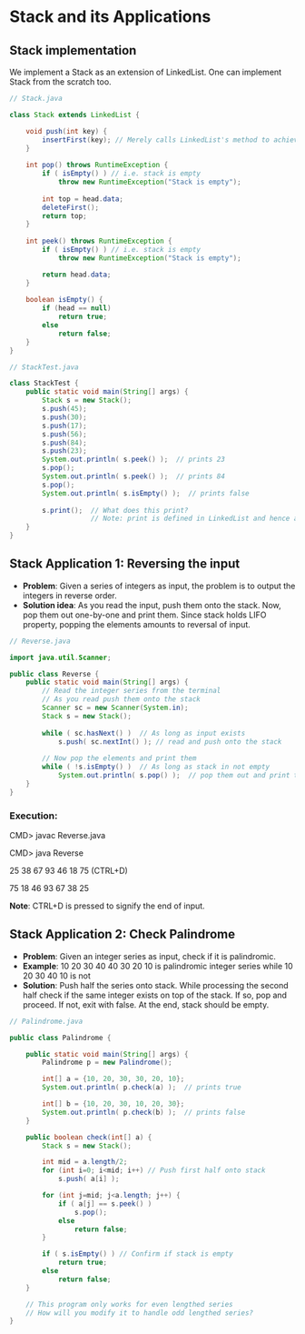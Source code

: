 # Stack and its Applications

## Stack implementation

We implement a Stack as an extension of LinkedList. One can implement Stack from the scratch too.

``` java
// Stack.java

class Stack extends LinkedList {

    void push(int key) {
        insertFirst(key); // Merely calls LinkedList's method to achieve it
    }
    
    int pop() throws RuntimeException {
        if ( isEmpty() ) // i.e. stack is empty
            throw new RuntimeException("Stack is empty");
            
        int top = head.data;
        deleteFirst();
        return top;
    }
    
    int peek() throws RuntimeException {
        if ( isEmpty() ) // i.e. stack is empty
            throw new RuntimeException("Stack is empty");

        return head.data;
    }
    
    boolean isEmpty() {
        if (head == null)
            return true;
        else
            return false;
    }
}
```

``` java
// StackTest.java

class StackTest {
    public static void main(String[] args) {
        Stack s = new Stack();
        s.push(45);
        s.push(30);
        s.push(17);
        s.push(56);
        s.push(84);
        s.push(23);
        System.out.println( s.peek() );  // prints 23
        s.pop();
        System.out.println( s.peek() );  // prints 84
        s.pop();
        System.out.println( s.isEmpty() );  // prints false
        
        s.print();  // What does this print? 
                    // Note: print is defined in LinkedList and hence accessible to Stack
    }
}
```

## Stack Application 1: Reversing the input

  - **Problem**: Given a series of integers as input, the problem is to output the integers in reverse order.
  - **Solution idea**: As you read the input, push them onto the stack. Now, pop them out one-by-one and print them. Since stack holds LIFO property, popping the elements amounts to reversal of input.

``` java
// Reverse.java

import java.util.Scanner;

public class Reverse {
    public static void main(String[] args) {
        // Read the integer series from the terminal
        // As you read push them onto the stack
        Scanner sc = new Scanner(System.in);
        Stack s = new Stack();
        
        while ( sc.hasNext() )  // As long as input exists
            s.push( sc.nextInt() ); // read and push onto the stack
        
        // Now pop the elements and print them
        while ( !s.isEmpty() )  // As long as stack in not empty
            System.out.println( s.pop() );  // pop them out and print them  
    }
}
```

### Execution:
CMD> javac Reverse.java

CMD> java Reverse

25 38 67 93 46 18 75 (CTRL+D)

75 18 46 93 67 38 25

**Note**: CTRL+D is pressed to signify the end of input.

## Stack Application 2: Check Palindrome

  - **Problem**: Given an integer series as input, check if it is palindromic.
  - **Example**: 10 20 30 40 40 30 20 10 is palindromic integer series while 10 20 30 40 10 is not
  - **Solution**: Push half the series onto stack. While processing the second half check if the same integer exists on top of the stack. If so, pop and proceed. If not, exit with false. At the end, stack should be empty.
  
``` java
// Palindrome.java

public class Palindrome {

    public static void main(String[] args) {
        Palindrome p = new Palindrome();

        int[] a = {10, 20, 30, 30, 20, 10};
        System.out.println( p.check(a) );  // prints true

        int[] b = {10, 20, 30, 10, 20, 30};
        System.out.println( p.check(b) );  // prints false
    }

    public boolean check(int[] a) {
        Stack s = new Stack();

        int mid = a.length/2;
        for (int i=0; i<mid; i++) // Push first half onto stack
            s.push( a[i] );

        for (int j=mid; j<a.length; j++) {
            if ( a[j] == s.peek() )
                s.pop();
            else
                return false;
        }

        if ( s.isEmpty() ) // Confirm if stack is empty
            return true;
        else
            return false;
    }

    // This program only works for even lengthed series
    // How will you modify it to handle odd lengthed series?
}
```
